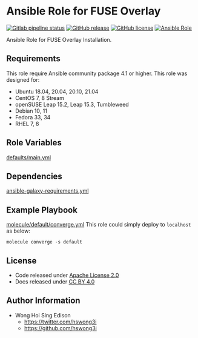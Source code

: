# Ansible Role for FUSE Overlay

[![Gitlab pipeline status](https://img.shields.io/gitlab/pipeline/alvistack/ansible-role-fuse_overlayfs/master)](https://gitlab.com/alvistack/ansible-role-fuse_overlayfs/-/pipelines)
[![GitHub release](https://img.shields.io/github/release/alvistack/ansible-role-fuse_overlayfs.svg)](https://github.com/alvistack/ansible-role-fuse_overlayfs/releases)
[![GitHub license](https://img.shields.io/github/license/alvistack/ansible-role-fuse_overlayfs.svg)](https://github.com/alvistack/ansible-role-fuse_overlayfs/blob/master/LICENSE)
[![Ansible Role](https://img.shields.io/badge/galaxy-alvistack.fuse_overlayfs-blue.svg)](https://galaxy.ansible.com/alvistack/fuse_overlayfs)

Ansible Role for FUSE Overlay Installation.

## Requirements

This role require Ansible community package 4.1 or higher.
This role was designed for:

  - Ubuntu 18.04, 20.04, 20.10, 21.04
  - CentOS 7, 8 Stream
  - openSUSE Leap 15.2, Leap 15.3, Tumbleweed
  - Debian 10, 11
  - Fedora 33, 34
  - RHEL 7, 8

## Role Variables

[defaults/main.yml](defaults/main.yml)

## Dependencies

[ansible-galaxy-requirements.yml](ansible-galaxy-requirements.yml)

## Example Playbook

[molecule/default/converge.yml](molecule/default/converge.yml)
This role could simply deploy to `localhost` as below:

    molecule converge -s default

## License

  - Code released under [Apache License 2.0](LICENSE)
  - Docs released under [CC BY 4.0](http://creativecommons.org/licenses/by/4.0/)

## Author Information

  - Wong Hoi Sing Edison
      - <https://twitter.com/hswong3i>
      - <https://github.com/hswong3i>
